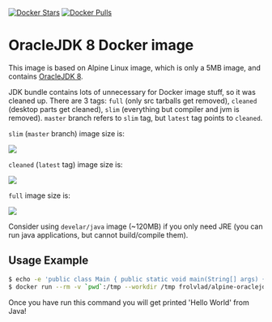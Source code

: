 [![Docker Stars](https://img.shields.io/docker/stars/frolvlad/alpine-oraclejdk8.svg?style=flat-square)](https://hub.docker.com/r/frolvlad/alpine-oraclejdk8/)
[![Docker Pulls](https://img.shields.io/docker/pulls/frolvlad/alpine-oraclejdk8.svg?style=flat-square)](https://hub.docker.com/r/frolvlad/alpine-oraclejdk8/)


OracleJDK 8 Docker image
========================

This image is based on Alpine Linux image, which is only a 5MB image, and contains
[OracleJDK 8](http://www.oracle.com/technetwork/java/javase/overview/index.html).

JDK bundle contains lots of unnecessary for Docker image stuff, so it was cleaned up. There are 3
tags: `full` (only src tarballs get removed), `cleaned` (desktop parts get cleaned), `slim`
(everything but compiler and jvm is removed). `master` branch refers to `slim` tag, but `latest`
tag points to `cleaned`.

`slim` (`master` branch) image size is:

[![](https://badge.imagelayers.io/frolvlad/alpine-oraclejdk8:slim.svg)](https://imagelayers.io/?images=frolvlad/alpine-oraclejdk8:slim 'Get your own badge on imagelayers.io')

`cleaned` (`latest` tag) image size is:

[![](https://badge.imagelayers.io/frolvlad/alpine-oraclejdk8:cleaned.svg)](https://imagelayers.io/?images=frolvlad/alpine-oraclejdk8:cleaned 'Get your own badge on imagelayers.io')

`full` image size is:

[![](https://badge.imagelayers.io/frolvlad/alpine-oraclejdk8:full.svg)](https://imagelayers.io/?images=frolvlad/alpine-oraclejdk8:full 'Get your own badge on imagelayers.io')


Consider using `develar/java` image (~120MB) if you only need JRE (you can run
java applications, but cannot build/compile them).


Usage Example
-------------

```bash
$ echo -e 'public class Main { public static void main(String[] args) { System.out.println("Hello World"); } }' > Main.java
$ docker run --rm -v `pwd`:/tmp --workdir /tmp frolvlad/alpine-oraclejdk8 sh -c 'javac Main.java && java Main'
```

Once you have run this command you will get printed 'Hello World' from Java!
